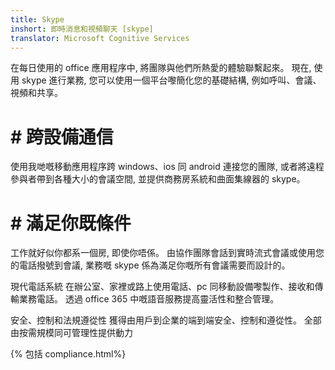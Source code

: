 ```yaml
---
title: Skype
inshort: 即時消息和視頻聊天 [skype]
translator: Microsoft Cognitive Services
---
```


在每日使用的 office 應用程序中, 將團隊與他們所熱愛的體驗聯繫起來。 現在, 使用 skype 進行業務, 您可以使用一個平台嚟簡化您的基礎結構, 例如呼叫、會議、視頻和共享。 

# # 跨設備通信
使用我哋嘅移動應用程序跨 windows、ios 同 android 連接您的團隊, 或者將遠程參與者帶到各種大小的會議空間, 並提供商務房系統和曲面集線器的 skype。

# # 滿足你既條件
工作就好似你都系一個房, 即使你唔係。 由協作團隊會話到實時流式會議或使用您的電話撥號到會議, 業務嘅 skype 係為滿足你嘅所有會議需要而設計的。 

現代電話系統
在辦公室、家裡或路上使用電話、pc 同移動設備嚟製作、接收和傳輸業務電話。 透過 office 365 中嘅語音服務提高靈活性和整合管理。 

安全、控制和法規遵從性
獲得由用戶到企業的端到端安全、控制和遵從性。 全部由按需規模同可管理性提供動力 

{% 包括 compliance.html%}

